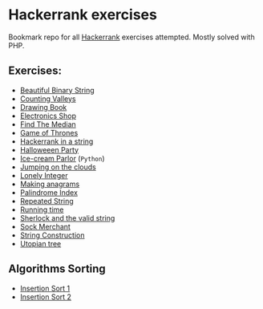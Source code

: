 # Hackerrank exercises

Bookmark repo for all [Hackerrank](https://www.hackerrank.com/) exercises attempted.
Mostly solved with PHP.

## Exercises:
- [Beautiful Binary String](beautiful-binary-string.php)
- [Counting Valleys](counting-valleys.php)
- [Drawing Book](drawing-book.php)
- [Electronics Shop](electronics-shop.php)
- [Find The Median](find-the-median.php)
- [Game of Thrones](game-of-thrones.php)
- [Hackerrank in a string](hackerrank-in-a-string.php)
- [Halloweeen Party](halloween-party.php)
- [Ice-cream Parlor](icecream-parlor.py) (`Python`)
- [Jumping on the clouds](jumping-on-the-clouds.php)
- [Lonely Integer](lonely-integer.php)
- [Making anagrams](making-anagrams.php)
- [Palindrome Index](palindrome-index.php)
- [Repeated String](repeated-string.php)
- [Running time](runningtime.php)
- [Sherlock and the valid string](sherlock-and-valid-string.php)
- [Sock Merchant](sock-merchant.php)
- [String Construction](string-construction.php)
- [Utopian tree](utopian-tree.php)

## Algorithms Sorting
- [Insertion Sort 1](insertionsort1.php)
- [Insertion Sort 2](insertionsort2.php)

